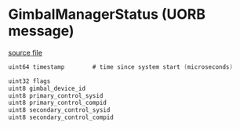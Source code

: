 # GimbalManagerStatus (UORB message)

[source file](https://github.com/PX4/PX4-Autopilot/blob/main/msg/GimbalManagerStatus.msg)

```c
uint64 timestamp		# time since system start (microseconds)

uint32 flags
uint8 gimbal_device_id
uint8 primary_control_sysid
uint8 primary_control_compid
uint8 secondary_control_sysid
uint8 secondary_control_compid

```
